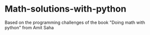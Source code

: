 # Math-solutions-with-python
Based on the programming challenges of the book "Doing math with python" from Amit Saha
